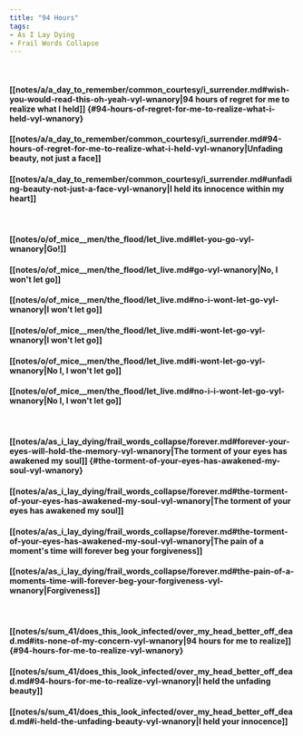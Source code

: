 ```yaml
---
title: "94 Hours"
tags:
- As I Lay Dying
- Frail Words Collapse
---
```

&nbsp;
#### [[notes/a/a_day_to_remember/common_courtesy/i_surrender.md#wish-you-would-read-this-oh-yeah-vyl-wnanory|94 hours of regret for me to realize what I held]] {#94-hours-of-regret-for-me-to-realize-what-i-held-vyl-wnanory}
#### [[notes/a/a_day_to_remember/common_courtesy/i_surrender.md#94-hours-of-regret-for-me-to-realize-what-i-held-vyl-wnanory|Unfading beauty, not just a face]]
#### [[notes/a/a_day_to_remember/common_courtesy/i_surrender.md#unfading-beauty-not-just-a-face-vyl-wnanory|I held its innocence within my heart]]
&nbsp;
#### [[notes/o/of_mice__men/the_flood/let_live.md#let-you-go-vyl-wnanory|Go!]]
#### [[notes/o/of_mice__men/the_flood/let_live.md#go-vyl-wnanory|No, I won't let go]]
#### [[notes/o/of_mice__men/the_flood/let_live.md#no-i-wont-let-go-vyl-wnanory|I won't let go]]
#### [[notes/o/of_mice__men/the_flood/let_live.md#i-wont-let-go-vyl-wnanory|I won't let go]]
#### [[notes/o/of_mice__men/the_flood/let_live.md#i-wont-let-go-vyl-wnanory|No I, I won't let go]]
#### [[notes/o/of_mice__men/the_flood/let_live.md#no-i-i-wont-let-go-vyl-wnanory|No I, I won't let go]]
&nbsp;
#### [[notes/a/as_i_lay_dying/frail_words_collapse/forever.md#forever-your-eyes-will-hold-the-memory-vyl-wnanory|The torment of your eyes has awakened my soul]] {#the-torment-of-your-eyes-has-awakened-my-soul-vyl-wnanory}
#### [[notes/a/as_i_lay_dying/frail_words_collapse/forever.md#the-torment-of-your-eyes-has-awakened-my-soul-vyl-wnanory|The torment of your eyes has awakened my soul]]
#### [[notes/a/as_i_lay_dying/frail_words_collapse/forever.md#the-torment-of-your-eyes-has-awakened-my-soul-vyl-wnanory|The pain of a moment's time will forever beg your forgiveness]]
#### [[notes/a/as_i_lay_dying/frail_words_collapse/forever.md#the-pain-of-a-moments-time-will-forever-beg-your-forgiveness-vyl-wnanory|Forgiveness]]
&nbsp;
#### [[notes/s/sum_41/does_this_look_infected/over_my_head_better_off_dead.md#its-none-of-my-concern-vyl-wnanory|94 hours for me to realize]] {#94-hours-for-me-to-realize-vyl-wnanory}
#### [[notes/s/sum_41/does_this_look_infected/over_my_head_better_off_dead.md#94-hours-for-me-to-realize-vyl-wnanory|I held the unfading beauty]]
#### [[notes/s/sum_41/does_this_look_infected/over_my_head_better_off_dead.md#i-held-the-unfading-beauty-vyl-wnanory|I held your innocence]]
